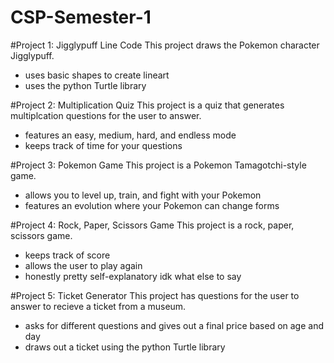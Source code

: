 # CSP-Semester-1

#Project 1: Jigglypuff Line Code
This project draws the Pokemon character Jigglypuff.
- uses basic shapes to create lineart
- uses the python Turtle library

#Project 2: Multiplication Quiz
This project is a quiz that generates multiplcation questions for the user to answer.
- features an easy, medium, hard, and endless mode
- keeps track of time for your questions

#Project 3: Pokemon Game
This project is a Pokemon Tamagotchi-style game.
- allows you to level up, train, and fight with your Pokemon
- features an evolution where your Pokemon can change forms

#Project 4: Rock, Paper, Scissors Game
This project is a rock, paper, scissors game.
- keeps track of score
- allows the user to play again
- honestly pretty self-explanatory idk what else to say

#Project 5: Ticket Generator
This project has questions for the user to answer to recieve a ticket from a museum.
- asks for different questions and gives out a final price based on age and day
- draws out a ticket using the python Turtle library
